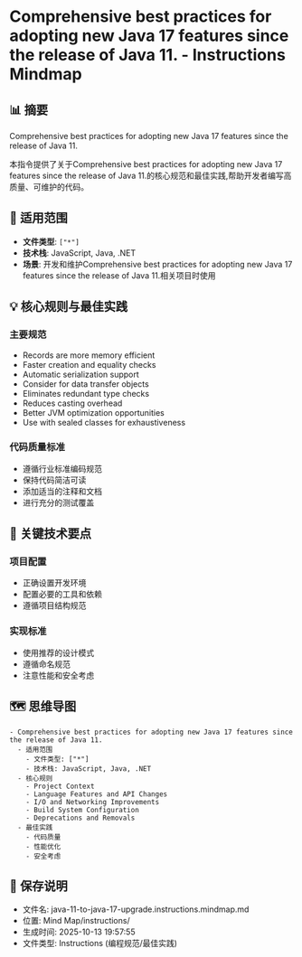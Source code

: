 # Comprehensive best practices for adopting new Java 17 features since the release of Java 11. - Instructions Mindmap

## 📊 摘要
Comprehensive best practices for adopting new Java 17 features since the release of Java 11.

本指令提供了关于Comprehensive best practices for adopting new Java 17 features since the release of Java 11.的核心规范和最佳实践,帮助开发者编写高质量、可维护的代码。

## 🎯 适用范围
- **文件类型**: `["*"]`
- **技术栈**: JavaScript, Java, .NET
- **场景**: 开发和维护Comprehensive best practices for adopting new Java 17 features since the release of Java 11.相关项目时使用

## 💡 核心规则与最佳实践

### 主要规范
- Records are more memory efficient
- Faster creation and equality checks
- Automatic serialization support
- Consider for data transfer objects
- Eliminates redundant type checks
- Reduces casting overhead
- Better JVM optimization opportunities
- Use with sealed classes for exhaustiveness

### 代码质量标准
- 遵循行业标准编码规范
- 保持代码简洁可读
- 添加适当的注释和文档
- 进行充分的测试覆盖

## 📝 关键技术要点

### 项目配置
- 正确设置开发环境
- 配置必要的工具和依赖
- 遵循项目结构规范

### 实现标准
- 使用推荐的设计模式
- 遵循命名规范
- 注意性能和安全考虑

## 🗺️ 思维导图

```mindmap
- Comprehensive best practices for adopting new Java 17 features since the release of Java 11.
  - 适用范围
    - 文件类型: ["*"]
    - 技术栈: JavaScript, Java, .NET
  - 核心规则
    - Project Context
    - Language Features and API Changes
    - I/O and Networking Improvements
    - Build System Configuration
    - Deprecations and Removals
  - 最佳实践
    - 代码质量
    - 性能优化
    - 安全考虑
```

## 💾 保存说明
- 文件名: java-11-to-java-17-upgrade.instructions.mindmap.md
- 位置: Mind Map/instructions/
- 生成时间: 2025-10-13 19:57:55
- 文件类型: Instructions (编程规范/最佳实践)
